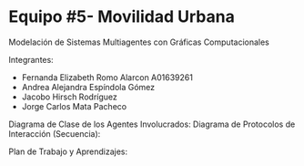 # Equipo #5- Movilidad Urbana
Modelación de Sistemas Multiagentes con Gráficas Computacionales

Integrantes:

* Fernanda Elizabeth Romo Alarcon A01639261
* Andrea Alejandra Espíndola Gómez
* Jacobo Hirsch Rodríguez
* Jorge Carlos Mata Pacheco

Diagrama de Clase de los Agentes Involucrados:
Diagrama de Protocolos de Interacción (Secuencia):

Plan de Trabajo y Aprendizajes:
